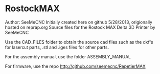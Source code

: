 RostockMAX
==========
Author:  SeeMeCNC
Initially created here on github 5/28/2013, origionally hosted on reprap.org
Source files for the Rostock MAX Delta 3D Printer by SeeMeCNC


Use the CAD_FILES folder to obtain the source cad files such as the dxf's for lasercut parts, .stl and .iges 
files for other parts.   

For the assembly manual, use the folder ASSEMBLY_MANUAL

For firmware, use the repo http://github.com/seemecnc/RepetierMAX




